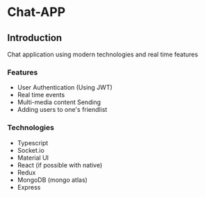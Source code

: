# Chat-APP

## Introduction

Chat application using modern technologies and real time features

### Features

- User Authentication (Using JWT)
- Real time events
- Multi-media content Sending
- Adding users to one's friendlist

### Technologies
- Typescript
- Socket.io
- Material UI
- React (if possible with native)
- Redux
- MongoDB (mongo atlas)
- Express
